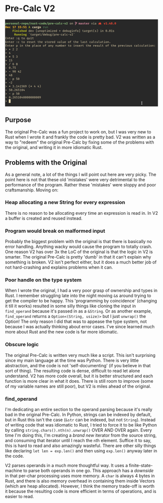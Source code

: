 # Pre-Calc V2
![example-usage](https://raw.githubusercontent.com/JDSeiler/personal-repo/master/rust-code/pre-calc-v2/example.png)
## Purpose
The original Pre-Calc was a fun project to work on, but I was very new to Rust when I wrote it and frankly the code is pretty bad.
V2 was written as a way to "redeem" the original Pre-Calc by fixing some of the problems with the original, and writing it in 
more idiomatic Rust.
## Problems with the Original
As a general note, a lot of the things I will point out here are very picky. The point here is not that these old
'mistakes' were very detrimental to the performance of the program. Rather these 'mistakes' were sloppy and poor
craftsmanship. Moving on:

### Heap allocating a new String for every expression
There is no reason to be allocating every time an expression is read in. In V2 a buffer is created and reused instead.

### Program would break on malformed input
Probably the biggest problem with the original is that there is basically no error handling. Anything wacky would cause
the program to totally crash. One reason V2 has over 3x the LoC of the original is that the logic in V2 is smarter.
The original Pre-Calc is pretty 'dumb' in that it can't explain why something is broken. V2 isn't perfect either,
but it does a much better job of not hard-crashing and explains problems when it can.

### Poor handle on the type system
When I wrote the original, I had a very poor grasp of ownership and types in Rust. I remember struggling late into the night
moving `&`s around trying to get the compiler to be happy. This 'programming by coincidence' (changing it till it works)
resulted in some silly things like cloning the input in `find_operand` because it's passed in as a `&String`. Or as another
example, `find_operand` returns a `Option<(String, usize)>` but I just `unwrap()` the Option! The only reason I did that was
to appease the type system, not because I was actually thinking about error cases. I've since learned much more about Rust 
and the new code is far more idiomatic.

### Obscure logic
The original Pre-Calc is written very much like a script. This isn't surprising since my main language at the time was
Python. There is very little abstraction, and the code is not 'self-documenting' (if you believe in that sort of thing).
The resulting code is dense, difficult to read let alone understand. V2 has more code overall, but it is better structured
and each function is more clear in what it does. There is still room to improve (some of my variable names are still poor),
but V2 is miles ahead of the original.

### find_operand
I'm dedicating an entire section to the operand parsing because it's really bad in the original Pre-Calc. In Python, strings
can be indexed by default, but in Rust this isn't the case (`&str` can be indexed, but not `String`). Instead of writing code
that was idiomatic to Rust, I tried to force it to be like Python by calling `string.chars().nth(n).unwrap()` OVER AND OVER again.
Every time I'm doing this, I'm creating a *brand new* iterator from the source string, and consuming that iterator until I reach
the `n`th element. Suffice it to say, this is hard to read and also amazingly wasteful. There are other silly things like 
declaring `let len = exp.len()` and then using `exp.len()` anyway later in the code. 

V2 parses operands in a much more thoughtful way. It uses a finite-state-machine to parse both operands in one go. This approach
has a *downside* in that per-char processing uses more memory. A `char` is always 4 bytes in Rust, and there is also memory
overhead in containing them inside Vectors (which are heap allocated). However, I think the memory trade-off is worth it
because the resulting code is more efficient in terms of operations, and is easier to read.
